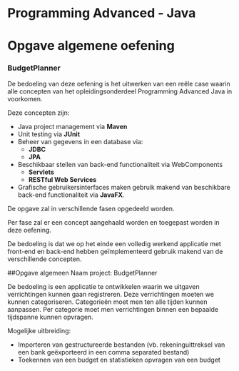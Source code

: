 # Programming Advanced - Java
# Opgave algemene oefening
### BudgetPlanner


De bedoeling van deze oefening is het uitwerken van een reële case waarin alle concepten van het opleidingsonderdeel Programming Advanced Java in voorkomen.

Deze concepten zijn:

* Java project management via **Maven**
* Unit testing via **JUnit**
* Beheer van gegevens in een database via: 
	* **JDBC**
	* **JPA**
* Beschikbaar stellen van back-end functionaliteit via WebComponents
	* **Servlets**
	* **RESTful Web Services**
*  Grafische gebruikersinterfaces maken gebruik makend van beschikbare back-end functionaliteit via **JavaFX**.

De opgave zal in verschillende fasen opgedeeld worden.

Per fase zal er een concept aangehaald worden en toegepast worden in deze oefening.

De bedoeling is dat we op het einde een volledig werkend applicatie met front-end en back-end hebben geïmplementeerd gebruik makend van de verschillende concepten.


##Opgave algemeen
Naam project: BudgetPlanner


De bedoeling is een applicatie te ontwikkelen waarin we uitgaven verrichtingen kunnen gaan registreren. Deze verrichtingen moeten we kunnen categoriseren. Categorieën moet men  ten alle tijden kunnen aanpassen.
Per categorie moet men verrichtingen binnen een bepaalde tijdspanne kunnen opvragen.


Mogelijke uitbreiding: 
* Importeren van gestructureerde bestanden (vb. rekeninguittreksel van een bank geëxporteerd in een comma separated bestand)
* Toekennen van een budget en statistieken opvragen van een budget
